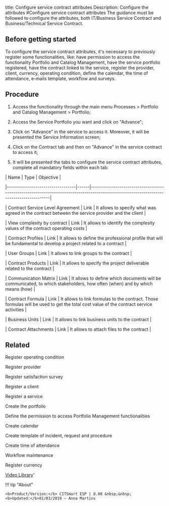 title: Configure service contract attributes
Description: Configure the attributes
#Configure service contract attributes
The guidance must be followed to configure the attributes, both IT/Business Service Contract and Business/Technical Service Contract.

Before getting started
--------------------------

To configure the service contract attributes, it's necessary to previously
register some functionalities, like: have permission to access the functionality
Portfolio and Catalog Management, have the service portfolio registered, have
the contract linked to the service, register the provider, client, currency,
operating condition, define the calendar, the time of attendance, e-mails
template, workflow and surveys.

Procedure
-------------

1.  Access the functionality through the main menu Processes \> Portfolio and
    Catalog Management \> Portfolio;

2.  Access the Service Portfolio you want and click on "Advance";

3.  Click on "Advance" in the service to access it. Moreover, it will be
    presented the Service Information screen;

4.  Click on the Contract tab and then on "Advance" in the service contract to
    access it;

5.  It will be presented the tabs to configure the service contract attributes,
    complete all mandatory fields within each tab.

\| Name \| Type \| Objective \|

\|----------------------------------\|------\|----------------------------------------------------------------------------------------------------------------------------------------\|

\| Contract Service Level Agreement \| Link \| It allows to specify what was
agreed in the contract between the service provider and the client \|

\| View complexity by contract \| Link \| It allows to identify the complesity
values of the contract operating costs \|

\| Contract Profiles \| Link \| It allows to define the professional profile
that will be fundamental to develop a project related to a contract \|

\| User Groups \| Link \| It allows to link groups to the contract \|

\| Contract Products \| Link \| It allows to specify the project deliverable
related to the contract \|

\| Communication Matrix \| Link \| It allows to define which documents will be
communicated, to which stakeholders, how often (when) and by which means (how)
\|

\| Contract Formula \| Link \| It allows to link formulas to the contract. Those
formulas will be used to get the total cost value of the contract service
activities \|

\| Business Units \| Link \| It allows to link business units to the contract \|

\| Contract Attachments \| Link \| It allows to attach files to the contract \|

## Related

Register operating condition

Register provider

Register satisfaction survey

Register a client

Register a service

Create the portfolio

Define the permission to access Portfolio Management functionalities

Create calendar

Create template of incident, request and procedure

Create time of attendance

Workflow maintenance

Register currency


<i class='fa fa-youtube-play  fa-2x' style='color:#97ce17;vertical-align: middle;'> </i> [Video Library](https://www.youtube.com/playlist?list=PLB5qK2uzf2RPsG8HdkE7qEHB39yEI_T8y)'

!!! tip "About"

    <b>Product/Version:</b> CITSmart ESP | 8.00 &nbsp;&nbsp;
    <b>Updated:</b>01/03/2019 – Anna Martins
